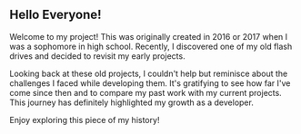 ## Hello Everyone!
Welcome to my project! This was originally created in 2016 or 2017 when I was a sophomore in high school. Recently, I discovered one of my old flash drives and decided to revisit my early projects.

Looking back at these old projects, I couldn't help but reminisce about the challenges I faced while developing them. It's gratifying to see how far I've come since then and to compare my past work with my current projects. This journey has definitely highlighted my growth as a developer.

Enjoy exploring this piece of my history!
